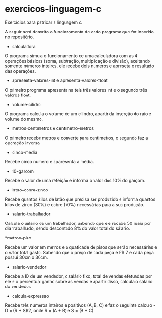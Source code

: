 # exercicos-linguagem-c

Exercícios para patricar a linguagem c.

A seguir será descrito o funcionamento de cada programa que for inserido no repositório.

* calculadora

O programa simula o funcionamento de uma calculadora com as 4 operações básicas (soma, subtração, multiplicação e divisão), aceitando somente números inteiros. ele recebe dois numeros e apreseta o resultado das operações.

* apresenta-valores-int e apresenta-valores-float

O primeiro programa apresenta na tela três valores int e o segundo três valores float.

* volume-cilidro

O programa calcula o volume de um cilindro, apartir da inserção do raio e volume do mesmo.

* metros-centimetros e centimetro-metros

O primeiro recebe metros e converte para centimetros, o segundo faz a operação inversa.

* cinco-media

Recebe cinco numero e aparesenta a média.

* 10-garcom

Recebe o valor de uma refeição e informa o valor dos 10% do garçom.

* latao-conre-zinco

Recebe quantos kilos de latão que precisa ser produzido e informa quantos kilos de zinco (30%) e cobre (70%) necessárias para a sua produção. 

* salario-trabalhador

Calcula o sálario de um trabalhador, sabendo que ele recebe 50 reais por dia trabalhado, sendo descontado 8% do valor total do sálario.

*metros-piso

Recebe um valor em metros e a quatidade de pisos que serão necessárias e o valor total gasto. Sabendo que o preço de cada peça é R$ 7 e cada peça possui 30cm x 30cm.

* salario-vendedor

Recebe a ID de um vendedor, o salário fixo, total de vendas efetuadas por ele e o percentual ganho sobre as vendas e apartir disso, calcula o sálario do vendedor.

* calcula-expressao

Recebe três numeros inteiros e positivos (A, B, C) e faz o seguinte calculo - D = (R + S)/2, onde R = (A + B) e S = (B + C)
